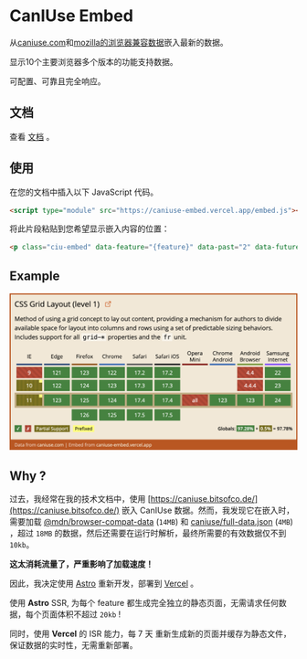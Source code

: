 # CanIUse Embed

从[caniuse.com](https://caniuse.com/)和[mozilla的浏览器兼容数据](https://github.com/mdn/browser-compat-data)嵌入最新的数据。

显示10个主要浏览器多个版本的功能支持数据。

可配置、可靠且完全响应。

## 文档

查看 [文档](https://caniuse-embed.vercel.app/) 。

## 使用

在您的文档中插入以下 JavaScript 代码。

```html
<script type="module" src="https://caniuse-embed.vercel.app/embed.js"></script>
```

将此片段粘贴到您希望显示嵌入内容的位置：

```html
<p class="ciu-embed" data-feature="{feature}" data-past="2" data-future="3" data-meta="be6d"></p>
```

## Example

![example](./preview/example.png)

## Why ?

过去，我经常在我的技术文档中，使用 [https://caniuse.bitsofco.de/](https://caniuse.bitsofco.de/)
嵌入 CanIUse 数据。然而，我发现它在嵌入时，需要加载 [@mdn/browser-compat-data](https://github.com/mdn/browser-compat-data) (`14MB`) 和 [caniuse/full-data.json](https://github.com/Fyrd/caniuse) (`4MB`)
，超过 `18MB` 的数据，然后还需要在运行时解析，最终所需要的有效数据仅不到 `10kb`。

**这太消耗流量了，严重影响了加载速度！**

因此，我决定使用 [Astro](https://astro.build/) 重新开发，部署到 [Vercel](https://vercel.com/) 。

使用 **Astro** SSR, 为每个 feature 都生成完全独立的静态页面，无需请求任何数据，每个页面体积不超过 `20kb` !

同时，使用 **Vercel** 的 ISR 能力，每 7 天 重新生成新的页面并缓存为静态文件，保证数据的实时性，无需重新部署。
